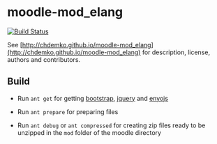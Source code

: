 moodle-mod_elang
================

[![Build Status](https://travis-ci.org/chdemko/moodle-mod_elang.png?branch=master)](https://travis-ci.org/chdemko/moodle-mod_elang)

See [http://chdemko.github.io/moodle-mod_elang](http://chdemko.github.io/moodle-mod_elang) for description, license, authors and contributors.

Build
-----

* Run `ant get` for getting [bootstrap](http://twitter.github.io/bootstrap/assets/bootstrap.zip),
[jquery](http://code.jquery.com/jquery.js) and [enyojs](https://github.com/enyojs/enyo/archive/master.zip)

* Run `ant prepare` for preparing files

* Run `ant debug` or `ant compressed` for creating zip files ready to be unzipped in the `mod` folder of the moodle directory

